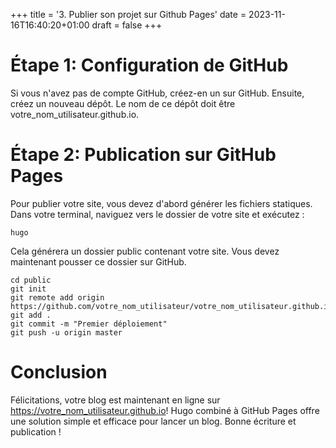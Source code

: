 +++
title = '3. Publier son projet sur Github Pages'
date = 2023-11-16T16:40:20+01:00
draft = false
+++

# Étape 1: Configuration de GitHub

Si vous n'avez pas de compte GitHub, créez-en un sur GitHub. Ensuite, créez un nouveau dépôt. Le nom de ce dépôt doit être votre_nom_utilisateur.github.io.

# Étape 2: Publication sur GitHub Pages

Pour publier votre site, vous devez d'abord générer les fichiers statiques. Dans votre terminal, naviguez vers le dossier de votre site et exécutez :

```
hugo
```

Cela générera un dossier public contenant votre site. Vous devez maintenant pousser ce dossier sur GitHub.

```
cd public
git init
git remote add origin https://github.com/votre_nom_utilisateur/votre_nom_utilisateur.github.io.git
git add .
git commit -m "Premier déploiement"
git push -u origin master
```

# Conclusion

Félicitations, votre blog est maintenant en ligne sur https://votre_nom_utilisateur.github.io! Hugo combiné à GitHub Pages offre une solution simple et efficace pour lancer un blog. Bonne écriture et publication !

